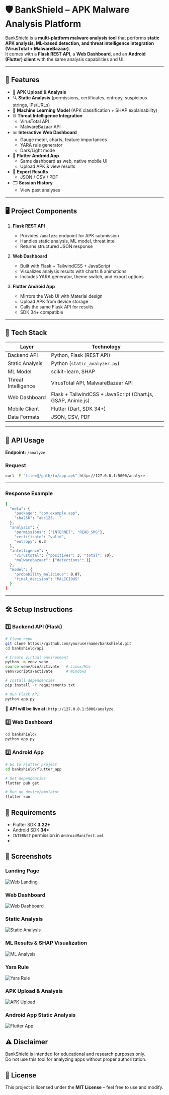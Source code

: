 # 🛡️ BankShield – APK Malware Analysis Platform

BankShield is a **multi-platform malware analysis tool** that performs **static APK analysis, ML-based detection, and threat intelligence integration (VirusTotal + MalwareBazaar)**.  
It comes with a **Flask REST API**, a **Web Dashboard**, and an **Android (Flutter) client** with the same analysis capabilities and UI.

---

## 🚀 Features

- 📂 **APK Upload & Analysis**
- 🔍 **Static Analysis** (permissions, certificates, entropy, suspicious strings, IPs/URLs)
- 🤖 **Machine Learning Model** (APK classification + SHAP explainability)
- 🌐 **Threat Intelligence Integration**
  - VirusTotal API
  - MalwareBazaar API
- 📊 **Interactive Web Dashboard**
  - Gauge meter, charts, feature importances
  - YARA rule generator
  - Dark/Light mode
- 📱 **Flutter Android App**
  - Same dashboard as web, native mobile UI
  - Upload APK & view results
- 📑 **Export Results**
  - JSON / CSV / PDF
- 🗂️ **Session History**
  - View past analyses

---

## 🖥️ Project Components

1. **Flask REST API**
   - Provides `/analyze` endpoint for APK submission
   - Handles static analysis, ML model, threat intel
   - Returns structured JSON response

2. **Web Dashboard**
   - Built with Flask + TailwindCSS + JavaScript
   - Visualizes analysis results with charts & animations
   - Includes YARA generator, theme switch, and export options

3. **Flutter Android App**
   - Mirrors the Web UI with Material design
   - Upload APK from device storage
   - Calls the same Flask API for results
   - SDK 34+ compatible

---

## 🧩 Tech Stack

| Layer               | Technology |
|----------------------|------------|
| Backend API          | Python, Flask (REST API) |
| Static Analysis      | Python (`static_analyzer.py`) |
| ML Model             | scikit-learn, SHAP |
| Threat Intelligence  | VirusTotal API, MalwareBazaar API |
| Web Dashboard        | Flask + TailwindCSS + JavaScript (Chart.js, GSAP, Anime.js) |
| Mobile Client        | Flutter (Dart, SDK 34+) |
| Data Formats         | JSON, CSV, PDF |

---

## 🔌 API Usage

**Endpoint:** `/analyze`

### Request

```bash
curl -F "file=@/path/to/app.apk" http://127.0.0.1:5000/analyze 
```
--- 

### Response Example
```bash
{
  "meta": {
    "package": "com.example.app",
    "sha256": "abc123..."
  },
  "analysis": {
    "permissions": ["INTERNET", "READ_SMS"],
    "certificate": "valid",
    "entropy": 6.3
  },
  "intelligence": {
    "virustotal": {"positives": 3, "total": 70},
    "malwarebazaar": {"detections": 1}
  },
  "model": {
    "probability_malicious": 0.87,
    "final_decision": "MALICIOUS"
  }
}
```
---
## 🛠️ Setup Instructions

### 1️⃣ Backend API (Flask)

```bash
# Clone repo
git clone https://github.com/yourusername/bankshield.git
cd bankshield/api

# Create virtual environment
python -m venv venv
source venv/bin/activate   # Linux/Mac
venv\Scripts\activate      # Windows

# Install dependencies
pip install -r requirements.txt

# Run Flask API
python app.py

```

📍 **API will be live at:** 
`http://127.0.0.1:5000/analyze`

### 2️⃣ Web Dashboard

```bash
cd bankshield/
python app.py
```

### 2️⃣ Android App

```bash
# Go to Flutter project
cd bankshield/flutter_app

# Get dependencies
flutter pub get

# Run on device/emulator
flutter run
```

## 📍 Requirements

- Flutter SDK **3.22+**
- Android SDK **34+**
- `INTERNET` permission in `AndroidManifest.xml`
- 

## 📸 Screenshots

### Landing Page
![Web Landing](API_WEBAPP/images/land.png)

### Web Dashboard
![Web Dashboard](API_WEBAPP/images/main.png)

### Static Analysis
![Static Analysis](API_WEBAPP/images/static.png)

### ML Results & SHAP Visualization
![ML Analysis](API_WEBAPP/images/ml.png)

### Yara Rule
![Yara Rule](API_WEBAPP/images/yara.png)

### APK Upload & Analysis
![APK Upload](API_WEBAPP/images/andromain.png)

### Android App Static Analysis
![Flutter App](API_WEBAPP/images/staticandro.png)


## ⚠️ Disclaimer
BankShield is intended for educational and research purposes only.  
Do not use this tool for analyzing apps without proper authorization.


## 📜 License

This project is licensed under the **MIT License** – feel free to use and modify.
